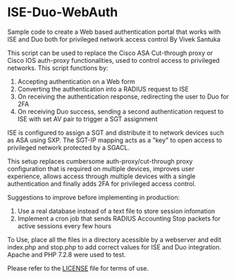 # ISE-Duo-WebAuth
Sample code to create a Web based authentication portal that works with ISE and Duo both for privileged network access control
By Vivek Santuka

This script can be used to replace the Cisco ASA Cut-through proxy or Cisco IOS auth-proxy functionalities, used to control access to privileged networks. This script functions by:

1. Accepting authentication on a Web form
2. Converting the authentication into a RADIUS request to ISE
3. On receiving the authentication response, redirecting the user to Duo for 2FA
4. On receiving Duo success, sending a second authentication request to ISE with set AV pair to trigger a SGT assignment

ISE is configured to assign a SGT and distribute it to network devices such as ASA using SXP. The SGT-IP mapping acts as a "key" to open access to privileged network protected by a SGACL.

This setup replaces cumbersome auth-proxy/cut-through proxy configuration that is required on multiple devices, improves user experience, allows access through multiple devices with a single authentication and finally adds 2FA for privileged access control.

Suggestions to improve before implementing in production:

1. Use a real database instead of a text file to store session infomation
2. Implement a cron job that sends RADIUS Accounting Stop packets for active sessions every few hours

To Use, place all the files in a directory acessible by a webserver and edit index.php and stop.php to add correct values for ISE and Duo integration. Apache and PHP 7.2.8 were used to test.


Please refer to the [LICENSE](./LICENSE) file for terms of use.
